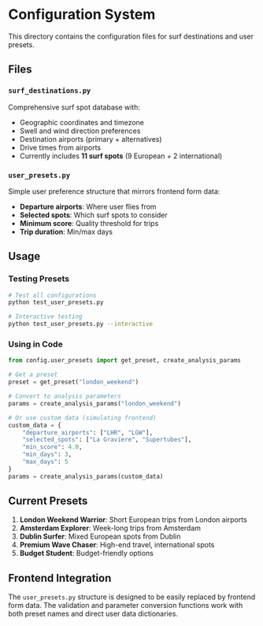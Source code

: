 # Configuration System

This directory contains the configuration files for surf destinations and user presets.

## Files

### `surf_destinations.py`
Comprehensive surf spot database with:
- Geographic coordinates and timezone
- Swell and wind direction preferences  
- Destination airports (primary + alternatives)
- Drive times from airports
- Currently includes **11 surf spots** (9 European + 2 international)

### `user_presets.py` 
Simple user preference structure that mirrors frontend form data:
- **Departure airports**: Where user flies from
- **Selected spots**: Which surf spots to consider
- **Minimum score**: Quality threshold for trips
- **Trip duration**: Min/max days

## Usage

### Testing Presets
```bash
# Test all configurations
python test_user_presets.py

# Interactive testing
python test_user_presets.py --interactive
```

### Using in Code
```python
from config.user_presets import get_preset, create_analysis_params

# Get a preset
preset = get_preset("london_weekend")

# Convert to analysis parameters
params = create_analysis_params("london_weekend")

# Or use custom data (simulating frontend)
custom_data = {
    "departure_airports": ["LHR", "LGW"],
    "selected_spots": ["La Graviere", "Supertubes"],
    "min_score": 4.0,
    "min_days": 3,
    "max_days": 5
}
params = create_analysis_params(custom_data)
```

## Current Presets

1. **London Weekend Warrior**: Short European trips from London airports
2. **Amsterdam Explorer**: Week-long trips from Amsterdam 
3. **Dublin Surfer**: Mixed European spots from Dublin
4. **Premium Wave Chaser**: High-end travel, international spots
5. **Budget Student**: Budget-friendly options

## Frontend Integration

The `user_presets.py` structure is designed to be easily replaced by frontend form data. The validation and parameter conversion functions work with both preset names and direct user data dictionaries. 